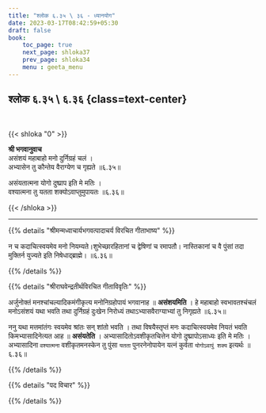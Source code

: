 ```yaml
---
title: "श्लोक ६.३५ \ ३६ - ध्यानयोग"
date: 2023-03-17T08:42:59+05:30
draft: false
book:
    toc_page: true
    next_page: shloka37
    prev_page: shloka34
    menu : geeta_menu
---
```



## श्लोक ६.३५ \ ६.३६ {class=text-center}

<br/>

{{< shloka  "0"  >}}

**श्री भगवानुवाच**  
असंशयं महाबाहो मनो दुर्निग्रहं चलं ।  
अभ्यासेन तु कौन्तेय वैराग्येण च गृह्यते ॥६.३५॥

असंयतात्मना योगो दुष्प्राप इति मे मतिः ।  
वश्यात्मना तु यतता शक्योऽवाप्तुमुपायतः ॥६.३६॥

{{< /shloka >}}

---


{{% details "श्रीमन्मध्वाचार्यभगवत्पादाचर्य विरचित  गीताभाष्य" %}}

न च कदाचित्स्वयमेव मनो नियम्यते।शुभेच्छारहितानां च  द्वेषिणां च रमापतौ। 
नास्तिकानां च वै पुंसां तदा मुक्तिर्न युज्यते इति निषेधाद्ब्राह्मे। ॥६.३६॥

{{% /details %}}



{{% details "श्रीराघवेन्द्रतीर्थविरचित गीताविवृतिः" %}}


अर्जुनोक्तं मनश्चांचल्यादिकमंगीकृत्य मनोनिग्रहोपायं भगवानाह
॥ **असंशयमिति** । हे महाबाहो स्वभावतश्चंचलं मनोऽसंशयं यथा भवति
तथा दुर्निग्रहं दुःखेन निरोध्यं तथाऽभ्यासवैराग्याभ्यां तु निगृह्यते ॥६.३५॥

ननु यथा मत्तमांतंगः स्वयमेव श्रांतः सन्‌ शांतो भवति । तथा विषयैस्तृप्तं
मनः कदाचित्स्वयमेव नियतं भवति किमभ्यासादिनेत्यत आह ॥ **असंयतेति** ।
अभ्यासादितोऽवशीकृतचित्तेन योगो दुष्प्रापोऽसाध्यः इति मे मतिः ।
अभ्यासादिना `वश्यात्मना` वशीकृतमनस्केन तु पुंसा `यतता` पुनरनेनोपायेन
यत्नं कुर्वता `योगोऽवापुं शक्य` इत्यर्थः ॥६.३६॥

{{% /details %}}



{{% details "पद विचार" %}}


{{% /details %}}
